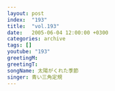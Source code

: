 ```yaml
---
layout: post
index:  "193"
title:  "vol.193"
date:   2005-06-04 12:00:00 +0300
categories: archive
tags: []
youtube: "193"
greetingM: 
greetingT: 
songName: 太陽がくれた季節
singer: 青い三角定規
---
```

